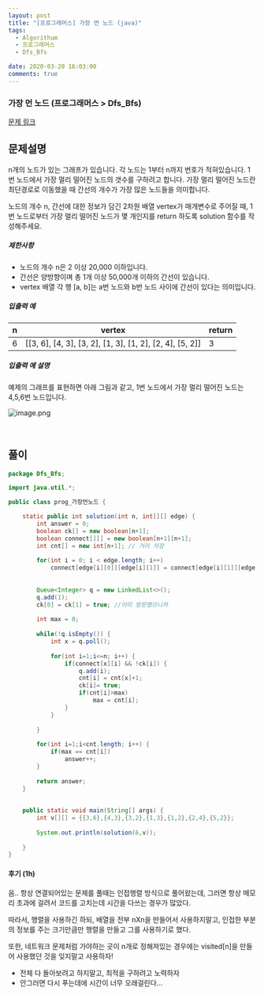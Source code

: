 ```yaml
---
layout: post
title: "[프로그래머스] 가장 먼 노드 (java)"
tags:
  - Algorithum
  - 프로그래머스
  - Dfs_Bfs

date: 2020-03-20 16:03:00
comments: true
---
```




###   가장 먼 노드  (프로그래머스 > Dfs_Bfs)

[문제 링크](https://programmers.co.kr/learn/courses/30/lessons/49189?language=java )

## 문제설명

n개의 노드가 있는 그래프가 있습니다. 각 노드는 1부터 n까지 번호가 적혀있습니다. 1번 노드에서 가장 멀리 떨어진 노드의 갯수를 구하려고 합니다. 가장 멀리 떨어진 노드란 최단경로로 이동했을 때 간선의 개수가 가장 많은 노드들을 의미합니다.

노드의 개수 n, 간선에 대한 정보가 담긴 2차원 배열 vertex가 매개변수로 주어질 때, 1번 노드로부터 가장 멀리 떨어진 노드가 몇 개인지를 return 하도록 solution 함수를 작성해주세요.

##### 제한사항

- 노드의 개수 n은 2 이상 20,000 이하입니다.
- 간선은 양방향이며 총 1개 이상 50,000개 이하의 간선이 있습니다.
- vertex 배열 각 행 [a, b]는 a번 노드와 b번 노드 사이에 간선이 있다는 의미입니다.

##### 입출력 예

| n    | vertex                                                   | return |
| ---- | -------------------------------------------------------- | ------ |
| 6    | [[3, 6], [4, 3], [3, 2], [1, 3], [1, 2], [2, 4], [5, 2]] | 3      |

##### 입출력 예 설명

예제의 그래프를 표현하면 아래 그림과 같고, 1번 노드에서 가장 멀리 떨어진 노드는 4,5,6번 노드입니다.

![image.png](https://grepp-programmers.s3.amazonaws.com/files/ybm/fadbae38bb/dec85ab5-0273-47b3-ba73-fc0b5f6be28a.png)

<br>

## 풀이

```java
package Dfs_Bfs;

import java.util.*;

public class prog_가장먼노드 {

    static public int solution(int n, int[][] edge) {
        int answer = 0;
        boolean ck[] = new boolean[n+1];
        boolean connect[][] = new boolean[n+1][n+1];
        int cnt[] = new int[n+1]; // 거리 저장
        
        for(int i = 0; i < edge.length; i++)
            connect[edge[i][0]][edge[i][1]] = connect[edge[i][1]][edge[i][0]] = true;
        
        
        Queue<Integer> q = new LinkedList<>();
        q.add(1);
        ck[0] = ck[1] = true; //이미 방문했으니까
        
        int max = 0;
        
        while(!q.isEmpty()) {
        	int x = q.poll();
        	
        	for(int i=1;i<=n; i++) {
        		if(connect[x][i] && !ck[i]) {
        			q.add(i);
        			cnt[i] = cnt[x]+1;
        			ck[i]= true;
        			if(cnt[i]>max)
        				max = cnt[i];
        		}
        	}
        	
        }
        
        for(int i=1;i<cnt.length; i++) {
        	if(max == cnt[i])
        		answer++;
        }
        
        return answer;
    }
	
	
	public static void main(String[] args) {
		int v[][] = {{3,6},{4,3},{3,2},{1,3},{1,2},{2,4},{5,2}};
		
		System.out.println(solution(6,v));
		
	}
}
```

#### 후기 (1h)

음.. 항상 연결되어있는 문제를 풀때는 인접행렬 방식으로 풀어왔는데, 그러면 항상 메모리 초과에 걸려서 코드를 고치는데 시간을 다쓰는 경우가 많았다. <br>

따라서, 행렬을 사용하긴 하되, 배열을 전부 nXn을 만들어서 사용하지말고, 인접한 부분의 정보를 주는 크기만큼만 행렬을 만들고 그를 사용하기로 했다. <br>

또한, 네트워크 문제처럼 가야하는 곳이 n개로 정해져있는 경우에는 visited[n]을 만들어 사용했던 것을 잊지말고 사용하자! <br>

* 전체 다 돌아보려고 하지말고, 최적을 구하려고 노력하자
* 안그러면 다시 푸는데에 시간이 너무 오래걸린다...